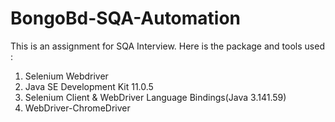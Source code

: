 # BongoBd-SQA-Automation
This is an assignment for SQA Interview.
Here is the package and tools used :
1. Selenium Webdriver
2. Java SE Development Kit 11.0.5
3. Selenium Client & WebDriver Language Bindings(Java	3.141.59)
4. WebDriver-ChromeDriver
